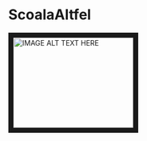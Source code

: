 # ScoalaAltfel

<a href="https://www.youtube.com/watch?v=VA6OY-tWPuI" target="_blank"><img src="http://img.youtube.com/vi/YOUTUBE_VIDEO_ID_HERE/0.jpg" 
alt="IMAGE ALT TEXT HERE" width="240" height="180" border="10" /></a>